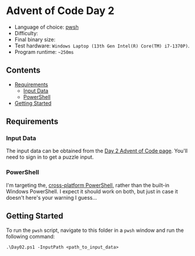 # Advent of Code Day 2

- Language of choice: [pwsh](https://github.com/PowerShell/PowerShell)
- Difficulty:
- Final binary size:
- Test hardware: `Windows Laptop (13th Gen Intel(R) Core(TM) i7-1370P)`.
- Program runtime: `~250ms`

<!-- omit from toc -->
## Contents

- [Requirements](#requirements)
  - [Input Data](#input-data)
  - [PowerShell](#powershell)
- [Getting Started](#getting-started)

## Requirements

### Input Data

The input data can be obtained from the
[Day 2 Advent of Code page](https://adventofcode.com/2024/day/2). You'll need to
sign in to get a puzzle input.

### PowerShell

I'm targeting the,
[cross-platform PowerShell](https://github.com/PowerShell/PowerShell), rather
than the built-in Windows PowerShell. I expect it should work on both, but just
in case it doesn't here's your warning I guess...

## Getting Started

To run the `pwsh` script, navigate to this folder in a `pwsh` window and run the
following command:

```pwsh
.\Day02.ps1 -InputPath <path_to_input_data>
```
